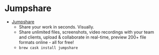 # Jumpshare
- [Jumpshare](https://jumpshare.com/)
  -  Share your work in seconds. Visually. 
  - Share unlimited files, screenshots, video recordings with your team and clients, upload & collaborate in real-time, preview 200+ file formats online - all for free!
  - `brew cask install jumpshare`

